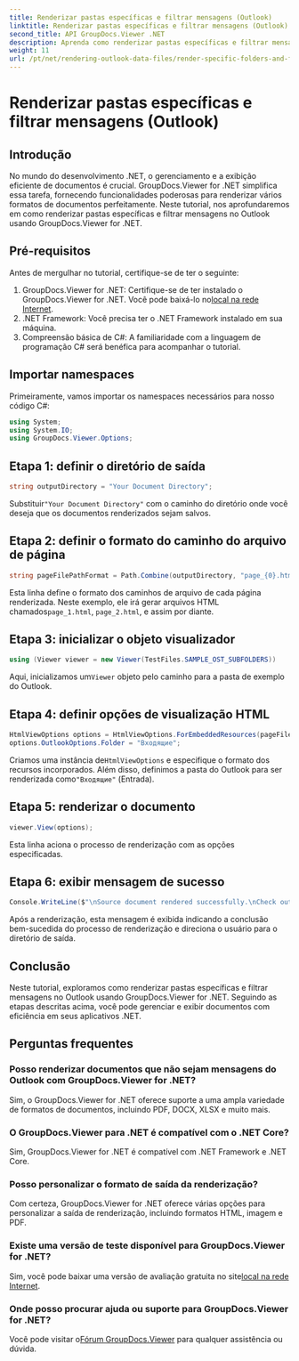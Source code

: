 ```yaml
---
title: Renderizar pastas específicas e filtrar mensagens (Outlook)
linktitle: Renderizar pastas específicas e filtrar mensagens (Outlook)
second_title: API GroupDocs.Viewer .NET
description: Aprenda como renderizar pastas específicas e filtrar mensagens no Outlook usando GroupDocs.Viewer for .NET. Simplifique o gerenciamento de documentos em aplicativos .NET.
weight: 11
url: /pt/net/rendering-outlook-data-files/render-specific-folders-and-filter-messages-outlook/
---
```


# Renderizar pastas específicas e filtrar mensagens (Outlook)

## Introdução
No mundo do desenvolvimento .NET, o gerenciamento e a exibição eficiente de documentos é crucial. GroupDocs.Viewer for .NET simplifica essa tarefa, fornecendo funcionalidades poderosas para renderizar vários formatos de documentos perfeitamente. Neste tutorial, nos aprofundaremos em como renderizar pastas específicas e filtrar mensagens no Outlook usando GroupDocs.Viewer for .NET.
## Pré-requisitos
Antes de mergulhar no tutorial, certifique-se de ter o seguinte:
1.  GroupDocs.Viewer for .NET: Certifique-se de ter instalado o GroupDocs.Viewer for .NET. Você pode baixá-lo no[local na rede Internet](https://releases.groupdocs.com/viewer/net/).
2. .NET Framework: Você precisa ter o .NET Framework instalado em sua máquina.
3. Compreensão básica de C#: A familiaridade com a linguagem de programação C# será benéfica para acompanhar o tutorial.

## Importar namespaces
Primeiramente, vamos importar os namespaces necessários para nosso código C#:
```csharp
using System;
using System.IO;
using GroupDocs.Viewer.Options;
```

## Etapa 1: definir o diretório de saída
```csharp
string outputDirectory = "Your Document Directory";
```
 Substituir`"Your Document Directory"` com o caminho do diretório onde você deseja que os documentos renderizados sejam salvos.
## Etapa 2: definir o formato do caminho do arquivo de página
```csharp
string pageFilePathFormat = Path.Combine(outputDirectory, "page_{0}.html");
```
 Esta linha define o formato dos caminhos de arquivo de cada página renderizada. Neste exemplo, ele irá gerar arquivos HTML chamados`page_1.html`, `page_2.html`, e assim por diante.
## Etapa 3: inicializar o objeto visualizador
```csharp
using (Viewer viewer = new Viewer(TestFiles.SAMPLE_OST_SUBFOLDERS))
```
 Aqui, inicializamos um`Viewer` objeto pelo caminho para a pasta de exemplo do Outlook.
## Etapa 4: definir opções de visualização HTML
```csharp
HtmlViewOptions options = HtmlViewOptions.ForEmbeddedResources(pageFilePathFormat);
options.OutlookOptions.Folder = "Входящие";
```
 Criamos uma instância de`HtmlViewOptions` e especifique o formato dos recursos incorporados. Além disso, definimos a pasta do Outlook para ser renderizada como`"Входящие"` (Entrada).
## Etapa 5: renderizar o documento
```csharp
viewer.View(options);
```
Esta linha aciona o processo de renderização com as opções especificadas.
## Etapa 6: exibir mensagem de sucesso
```csharp
Console.WriteLine($"\nSource document rendered successfully.\nCheck output in {outputDirectory}.");
```
Após a renderização, esta mensagem é exibida indicando a conclusão bem-sucedida do processo de renderização e direciona o usuário para o diretório de saída.

## Conclusão
Neste tutorial, exploramos como renderizar pastas específicas e filtrar mensagens no Outlook usando GroupDocs.Viewer for .NET. Seguindo as etapas descritas acima, você pode gerenciar e exibir documentos com eficiência em seus aplicativos .NET.
## Perguntas frequentes
### Posso renderizar documentos que não sejam mensagens do Outlook com GroupDocs.Viewer for .NET?
Sim, o GroupDocs.Viewer for .NET oferece suporte a uma ampla variedade de formatos de documentos, incluindo PDF, DOCX, XLSX e muito mais.
### O GroupDocs.Viewer para .NET é compatível com o .NET Core?
Sim, GroupDocs.Viewer for .NET é compatível com .NET Framework e .NET Core.
### Posso personalizar o formato de saída da renderização?
Com certeza, GroupDocs.Viewer for .NET oferece várias opções para personalizar a saída de renderização, incluindo formatos HTML, imagem e PDF.
### Existe uma versão de teste disponível para GroupDocs.Viewer for .NET?
 Sim, você pode baixar uma versão de avaliação gratuita no site[local na rede Internet](https://releases.groupdocs.com/).
### Onde posso procurar ajuda ou suporte para GroupDocs.Viewer for .NET?
 Você pode visitar o[Fórum GroupDocs.Viewer](https://forum.groupdocs.com/c/viewer/9) para qualquer assistência ou dúvida.